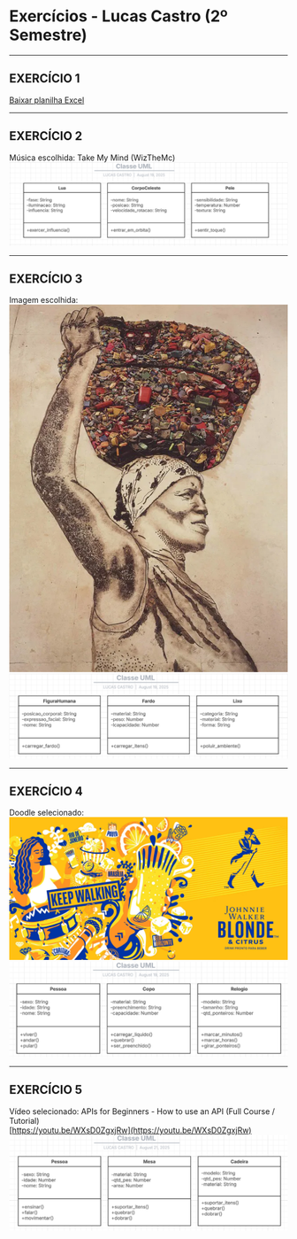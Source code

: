 # Exercícios - Lucas Castro (2º Semestre)

---

## EXERCÍCIO 1
[Baixar planilha Excel](exercicio1.xlsx)


---

## EXERCÍCIO 2
Música escolhida: Take My Mind (WizTheMc) <br>
![Imagem do exercicio 2](/images/img1_ex2.png)

---

## EXERCÍCIO 3
Imagem escolhida:<br>
![Imagem 1 do exercício 3](/images/img1_ex3.png) <br>
![Imagem 2 do exercício 3](/images/img2_ex3.png)

---

## EXERCÍCIO 4
Doodle selecionado: <br>
![Imagem 1 do exercício 4](/images/img1_ex4.png) <br>
![Imagem 2 do exercício 4](/images/img2_ex4.png)

---

## EXERCÍCIO 5
Vídeo selecionado: APIs for Beginners - How to use an API (Full Course / Tutorial) <br> 
[https://youtu.be/WXsD0ZgxjRw](https://youtu.be/WXsD0ZgxjRw) <br>
![Imagem 1 do exercicio 5](/images/img1_ex5.png)
